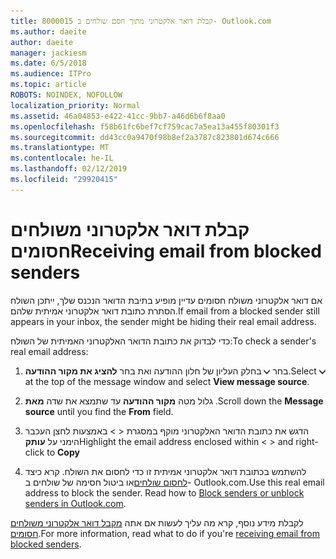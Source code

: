 ```yaml
---
title: 8000015 קבלת דואר אלקטרוני מתוך חסם שולחים ב- Outlook.com
ms.author: daeite
author: daeite
manager: jackiesm
ms.date: 6/5/2018
ms.audience: ITPro
ms.topic: article
ROBOTS: NOINDEX, NOFOLLOW
localization_priority: Normal
ms.assetid: 46a04853-e422-41cc-9bb7-a46d6b6f8aa0
ms.openlocfilehash: f58b61fc6bef7cf759cac7a5ea13a455f80301f3
ms.sourcegitcommit: dd43cc0a9470f98b8ef2a3787c823801d674c666
ms.translationtype: MT
ms.contentlocale: he-IL
ms.lasthandoff: 02/12/2019
ms.locfileid: "29920415"
---
```

# <a name="receiving-email-from-blocked-senders"></a><span data-ttu-id="3c1e7-102">קבלת דואר אלקטרוני משולחים חסומים</span><span class="sxs-lookup"><span data-stu-id="3c1e7-102">Receiving email from blocked senders</span></span>

<span data-ttu-id="3c1e7-103">אם דואר אלקטרוני משולח חסומים עדיין מופיע בתיבת הדואר הנכנס שלך, ייתכן השולח הסתרת כתובת דואר אלקטרוני אמיתית שלהם.</span><span class="sxs-lookup"><span data-stu-id="3c1e7-103">If email from a blocked sender still appears in your inbox, the sender might be hiding their real email address.</span></span>
  
<span data-ttu-id="3c1e7-104">כדי לבדוק את כתובת הדואר האלקטרוני האמיתית של השולח:</span><span class="sxs-lookup"><span data-stu-id="3c1e7-104">To check a sender's real email address:</span></span>
  
1. <span data-ttu-id="3c1e7-105">בחר ![פעולות נוספות](media/11884972-7ebb-4afe-8b50-63efefb7cca8.png) בחלק העליון של חלון ההודעה ואת בחר **להציג את מקור ההודעה**.</span><span class="sxs-lookup"><span data-stu-id="3c1e7-105">Select ![More actions](media/11884972-7ebb-4afe-8b50-63efefb7cca8.png) at the top of the message window and select **View message source**.</span></span>
    
2. <span data-ttu-id="3c1e7-106">גלול מטה **מקור ההודעה** עד שתמצא את שדה **מאת** .</span><span class="sxs-lookup"><span data-stu-id="3c1e7-106">Scroll down the **Message source** until you find the **From** field.</span></span> 
    
3. <span data-ttu-id="3c1e7-107">הדגש את כתובת הדואר האלקטרוני מוקף במסגרת \< \> באמצעות לחצן העכבר הימני על **עותק**</span><span class="sxs-lookup"><span data-stu-id="3c1e7-107">Highlight the email address enclosed within \< \> and right-click to **Copy**</span></span>
    
4. <span data-ttu-id="3c1e7-p101">להשתמש בכתובת דואר אלקטרוני אמיתית זו כדי לחסום את השולח. קרא כיצד [לחסום שולחים](https://support.office.com/article/afba1c94-77bb-4f50-8b85-057cf52f4d5e.aspx)או ביטול חסימה של שולחים ב- Outlook.com.</span><span class="sxs-lookup"><span data-stu-id="3c1e7-p101">Use this real email address to block the sender. Read how to [Block senders or unblock senders in Outlook.com](https://support.office.com/article/afba1c94-77bb-4f50-8b85-057cf52f4d5e.aspx).</span></span>
    
<span data-ttu-id="3c1e7-110">לקבלת מידע נוסף, קרא מה עליך לעשות אם אתה [מקבל דואר אלקטרוני משולחים חסומים](https://go.microsoft.com/fwlink/p/?linkid=2002011&amp;clcid=0x409).</span><span class="sxs-lookup"><span data-stu-id="3c1e7-110">For more information, read what to do if you're [receiving email from blocked senders](https://go.microsoft.com/fwlink/p/?linkid=2002011&amp;clcid=0x409).</span></span>
  

